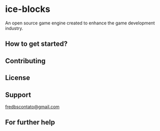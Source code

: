 # ice-blocks
An open source game engine created to enhance the game development industry.

## How to get started?

## Contributing

## License

## Support
fredbscontato@gmail.com

## For further help

